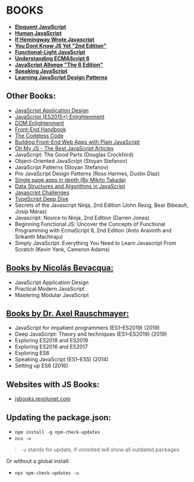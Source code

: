 # BOOKS

- **[Eloquent JavaScript](https://eloquentjavascript.net/)**
- **[Human JavaScript](http://read.humanjavascript.com/)**
- **[If Hemingway Wrote Javascript](https://pepa.holla.cz/wp-content/uploads/2015/11/If-Hemingway-Wrote-JavaScript.pdf)**
- **[You Dont Know JS Yet "2nd Edition"](https://github.com/getify/You-Dont-Know-JS)**
- **[Functional-Light JavaScript](https://github.com/getify/Functional-Light-JS)**
- **[Understanding ECMAScript 6](https://leanpub.com/understandinges6/read/)**
- **[JavaScript Allonge "The 6 Edition"](https://leanpub.com/javascriptallongesix/read)**
- **[Speaking JavaScript](http://speakingjs.com/es5/index.html)**
- **[Learning JavaScript Design Patterns](https://addyosmani.com/resources/essentialjsdesignpatterns/book/)**

## Other Books:
- [JavaScript Application Design](https://manning-content.s3.amazonaws.com/download/3/ea9e2c0-901f-4165-a7fb-195a6eec57ce/JSAD_CH05.pdf)
- [JavaScript (ES2015+) Enlightenment](https://frontendmasters.com/books/javascript-enlightenment/)
- [DOM Enlightenment](http://domenlightenment.com/)
- [Front-End Handbook](https://frontendmasters.com/books/front-end-handbook/2019/)
- [The Codeless Code](http://thecodelesscode.com/contents)
- [Building Front-End Web Apps with Plain JavaScript](https://oxygen.informatik.tu-cottbus.de/webeng/JsFrontendApp/complete-tutorial.pdf)
- [Oh My JS - The Best JavaScript Articles](https://pepa.holla.cz/wp-content/uploads/2016/07/ohmyjs.pdf)
- JavaScript: The Good Parts (Douglas Crockford)
- Object-Oriented JavaScript (Stoyan Stefanov)
- JavaScript Patterns (Stoyan Stefanov)
- Pro JavaScript Design Patterns (Ross Harmes, Dustin Diaz)
- [Single page apps in depth (By Mikito Takada)](http://singlepageappbook.com/index.html)
- [Data Structures and Algorithms in JavaScript](https://github.com/amejiarosario/dsa.js-data-structures-algorithms-javascript)
- [Javascript Challenges](http://tcorral.github.io/javascript-challenges-book/)
- [TypeScript Deep Dive](https://basarat.gitbook.io/typescript/)
- Secrets of the Javascript Ninja, 2nd Edition (John Resig, Bear Bibeault, Josip Maras)
- Javascript: Novice to Ninja, 2nd Edition (Darren Jones)
- Beginning Functional JS: Uncover the Concepts of Functional Programming with EcmaScript 8, 2nd Edition (Anto Aravinth and Srikanth Machiraju)
- Simply JavaScript: Everything You Need to Learn Javascript From Scratch (Kevin Yank, Cameron Adams)


## [Books by Nicolás Bevacqua:](https://ponyfoo.com/books)
- JavaScript Application Design
- Practical Modern JavaScript
- Mastering Modular JavaScript

## [Books by Dr. Axel Rauschmayer:](https://exploringjs.com/)

- JavaScript for impatient programmers (ES1–ES2019) (2019)
- Deep JavaScript: Theory and techniques (ES1–ES2019) (2019)
- Exploring ES2018 and ES2019
- Exploring ES2016 and ES2017
- Exploring ES6
- Speaking JavaScript (ES1–ES5) (2014)
- Setting up ES6 (2016)

## Websites with JS Books:

- [jsbooks.revolunet.com](https://jsbooks.revolunet.com/)

## Updating the **package.json**:

- `npm install -g npm-check-updates`
- `ncu -u`

> `-u` stands for update, if ommited will show all outdated packages

Or without a global install:

- `npx npm-check-updates -u`
